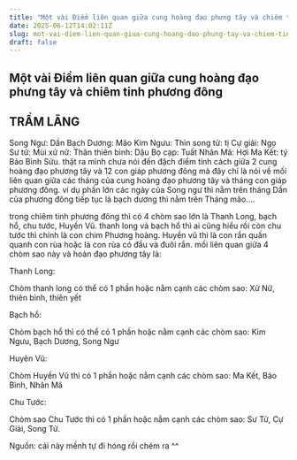 ```yaml
---
title: "Một vài Điểm liên quan giữa cung hoàng đạo phưng tây và chiêm tinh phương đông"
date: 2025-06-12T14:02:11Z
slug: mot-vai-diem-lien-quan-giua-cung-hoang-dao-phung-tay-va-chiem-tinh-phuong-dong
draft: false
---
```


## Một vài Điểm liên quan giữa cung hoàng đạo phưng tây và chiêm tinh phương đông

## TRẦM LÃNG

Song Ngư: Dần
Bạch Dương: Mão
Kim Ngưu: Thìn
song tử: tị
Cự giải: Ngọ
Sư tử: Mùi
xử nữ: Thân
thiên bình: Dậu
Bọ cạp: Tuất
Nhân Mã: Hợi
Ma Kết: tý
Bảo Bình Sửu.
thật ra mình chưa nói đến đặch điểm tính cách giữa 2 cung hoàng đạo phương tây và 12 con giáp phương đông mà đây chỉ là nói về mối liên quan giữa các tháng của cung hoàng đạo phương tây và tháng con giáp phương đông. ví dụ phần lớn các ngày của Song ngư thì nằm trên tháng Dần của phương đông tiếp tục là bạch dương thì nằm trên Tháng mão....
 
trong chiêm tinh phương đông thì có 4 chòm sao lớn là Thanh Long, bạch hổ, chu tước, Huyền Vũ.
thanh long và bạch hổ thì ai cũng hiểu rồi còn chu tước thì chính là con chim Phương hoàng. Huyền vũ thì là con rắn quấn quanh con rùa hoặc là con rùa có đầu và đuôi rắn. 
mối liên quan giữa 4 chòm sao này và hoàn đạo phương tây là:
 
Thanh Long:

Chòm thanh long có thể có 1 phần hoặc nằm cạnh các chòm sao: Xử Nữ, thiên bình, thiên yết
 
 
Bạch hổ:

Chòm bạch hổ thì có thể có 1 phần hoặc nằm cạnh các chòm sao: Kim Ngưu, Bạch Dương, Song Ngư
 
 
Huyên Vũ:

 
Chòm Huyền Vũ thì có 1 phần hoặc nằm cạnh các chòm sao: Ma Kết, Bảo Bình, Nhân Mã
 
 
 
 Chu Tước:

Chòm sao Chu Tước thì có 1 phần hoặc nằm cạnh các chòm sao: Sư Tử, Cự Giải, Song Tử.
 
 
 
 
 
Nguồn: cái này mềnh tự đi hóng rồi chém ra ^^